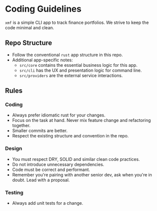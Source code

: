 # Coding Guidelines

`xmf` is a simple CLI app to track finance portfolios. We strive to keep the
code minimal and clean.

## Repo Structure

- Follow the conventional `rust` app structure in this repo.
- Additional app-specific notes:
  - `src/core` contains the essential business logic for this app.
  - `src/cli` has the UX and presentation logic for command line.
  - `src/providers` are the external service interactions.

## Rules

### Coding

- Always prefer idiomatic rust for your changes.
- Focus on the task at hand. Never mix feature change and refactoring together.
- Smaller commits are better.
- Respect the existing structure and convention in the repo.

### Design

- You must respect DRY, SOLID and similar clean code practices.
- Do not introduce unnecessary dependencies.
- Code must be correct and performant.
- Remember you're pairing with another senior dev, ask when you're in doubt.
  Lead with a proposal.

### Testing

- Always add unit tests for a change.
